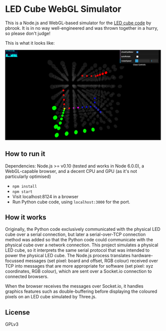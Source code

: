 # LED Cube WebGL Simulator

This is a Node.js and WebGL-based simulator for the [LED cube code](https://github.com/pbrook/pycubedemo) by pbrook. It is in no way well-engineered and was thrown together in a hurry, so please don't judge!

This is what it looks like:

![Screenshot of the simulator running in Chrome](docs/screenshot.png "Screenshot of the simulator running in Chrome")

## How to run it

Dependencies: Node.js >= v0.10 (tested and works in Node 6.0.0), a WebGL-capable browser, and a decent CPU and GPU (as it's not particularly optimised)

* `npm install`
* `npm start`
* Visit localhost:8124 in a browser
* Run Python cube code, using `localhost:3000` for the port.

## How it works

Originally, the Python code exclusively communicated with the physical LED cube over a serial connection, but later a serial-over-TCP connection method was added so that the Python code could communicate with the physical cube over a network connection. This project simulates a physical LED cube, so it interprets the same serial protocol that was intended to power the physical LED cube. The Node.js process translates hardware-focussed messages (set pixel: board and offset, RGB colour) received over TCP into messages that are more appropriate for software (set pixel: xyz coordinates, RGB colour), which are sent over a Socket.io connection to connected browsers.

When the browser receives the messages over Socket.io, it handles graphics features such as double-buffering before displaying the coloured pixels on an LED cube simulated by Three.js.

## License

GPLv3